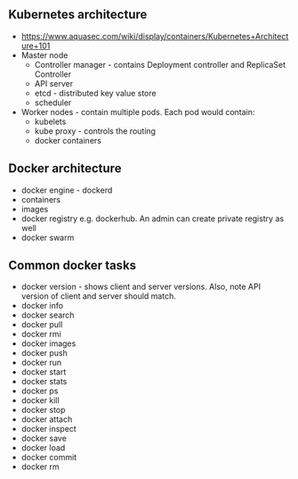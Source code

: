 ## Kubernetes architecture
- https://www.aquasec.com/wiki/display/containers/Kubernetes+Architecture+101
- Master node
  - Controller manager - contains Deployment controller and ReplicaSet Controller
  - API server
  - etcd - distributed key value store
  - scheduler
- Worker nodes - contain multiple pods. Each pod would contain:
  - kubelets
  - kube proxy - controls the routing
  - docker containers
## Docker architecture
- docker engine - dockerd
- containers
- images
- docker registry e.g. dockerhub. An admin can create private registry as well
- docker swarm
## Common docker tasks
- docker version - shows client and server versions. Also, note API version of client and server should match. 
- docker info
- docker search <word>
- docker pull <name of the image>
- docker rmi <name of the image>
- docker images
- docker push
- docker run
- docker start <container name>
- docker stats <container name>
- docker ps
- docker kill
- docker stop
- docker attach <container name>
- docker inspect 
- docker save
- docker load
- docker commit
- docker rm
  
